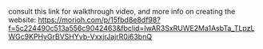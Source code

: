 consult this link for walkthrough video, and more info on creating the website: https://morioh.com/p/15fbd8e8df98?f=5c224490c513a556c9042463&fbclid=IwAR3SxRUWE2Ma1AsbTa_TLpzLWGc9KPHyGrBVSHYvb-VxxjrJajrR0i63bnQ